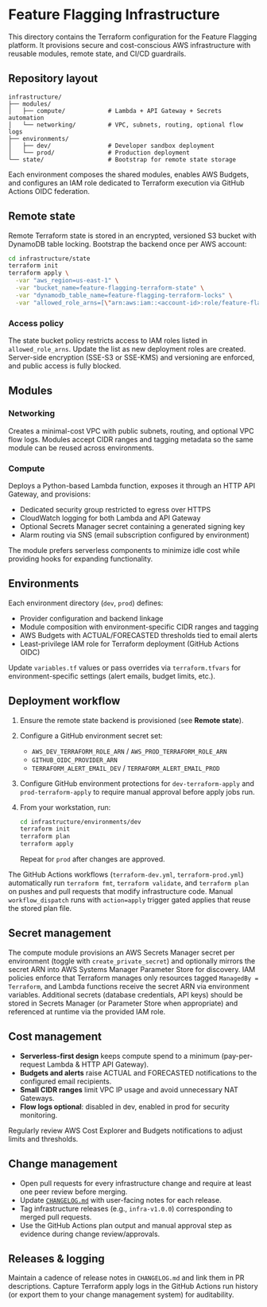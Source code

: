 # Feature Flagging Infrastructure

This directory contains the Terraform configuration for the Feature Flagging platform. It provisions secure and cost-conscious AWS infrastructure with reusable modules, remote state, and CI/CD guardrails.

## Repository layout

```
infrastructure/
├── modules/
│   ├── compute/            # Lambda + API Gateway + Secrets automation
│   └── networking/         # VPC, subnets, routing, optional flow logs
├── environments/
│   ├── dev/                # Developer sandbox deployment
│   └── prod/               # Production deployment
└── state/                  # Bootstrap for remote state storage
```

Each environment composes the shared modules, enables AWS Budgets, and configures an IAM role dedicated to Terraform execution via GitHub Actions OIDC federation.

## Remote state

Remote Terraform state is stored in an encrypted, versioned S3 bucket with DynamoDB table locking. Bootstrap the backend once per AWS account:

```bash
cd infrastructure/state
terraform init
terraform apply \
  -var "aws_region=us-east-1" \
  -var "bucket_name=feature-flagging-terraform-state" \
  -var "dynamodb_table_name=feature-flagging-terraform-locks" \
  -var "allowed_role_arns=[\"arn:aws:iam::<account-id>:role/feature-flagging-dev-terraform\",\"arn:aws:iam::<account-id>:role/feature-flagging-prod-terraform\"]"
```

### Access policy

The state bucket policy restricts access to IAM roles listed in `allowed_role_arns`. Update the list as new deployment roles are created. Server-side encryption (SSE-S3 or SSE-KMS) and versioning are enforced, and public access is fully blocked.

## Modules

### Networking

Creates a minimal-cost VPC with public subnets, routing, and optional VPC flow logs. Modules accept CIDR ranges and tagging metadata so the same module can be reused across environments.

### Compute

Deploys a Python-based Lambda function, exposes it through an HTTP API Gateway, and provisions:

- Dedicated security group restricted to egress over HTTPS
- CloudWatch logging for both Lambda and API Gateway
- Optional Secrets Manager secret containing a generated signing key
- Alarm routing via SNS (email subscription configured by environment)

The module prefers serverless components to minimize idle cost while providing hooks for expanding functionality.

## Environments

Each environment directory (`dev`, `prod`) defines:

- Provider configuration and backend linkage
- Module composition with environment-specific CIDR ranges and tagging
- AWS Budgets with ACTUAL/FORECASTED thresholds tied to email alerts
- Least-privilege IAM role for Terraform deployment (GitHub Actions OIDC)

Update `variables.tf` values or pass overrides via `terraform.tfvars` for environment-specific settings (alert emails, budget limits, etc.).

## Deployment workflow

1. Ensure the remote state backend is provisioned (see **Remote state**).
2. Configure a GitHub environment secret set:
   - `AWS_DEV_TERRAFORM_ROLE_ARN` / `AWS_PROD_TERRAFORM_ROLE_ARN`
   - `GITHUB_OIDC_PROVIDER_ARN`
   - `TERRAFORM_ALERT_EMAIL_DEV` / `TERRAFORM_ALERT_EMAIL_PROD`
3. Configure GitHub environment protections for `dev-terraform-apply` and `prod-terraform-apply` to require manual approval before apply jobs run.
4. From your workstation, run:

   ```bash
   cd infrastructure/environments/dev
   terraform init
   terraform plan
   terraform apply
   ```

   Repeat for `prod` after changes are approved.

The GitHub Actions workflows (`terraform-dev.yml`, `terraform-prod.yml`) automatically run `terraform fmt`, `terraform validate`, and `terraform plan` on pushes and pull requests that modify infrastructure code. Manual `workflow_dispatch` runs with `action=apply` trigger gated applies that reuse the stored plan file.

## Secret management

The compute module provisions an AWS Secrets Manager secret per environment (toggle with `create_private_secret`) and optionally mirrors the secret ARN into AWS Systems Manager Parameter Store for discovery. IAM policies enforce that Terraform manages only resources tagged `ManagedBy = Terraform`, and Lambda functions receive the secret ARN via environment variables. Additional secrets (database credentials, API keys) should be stored in Secrets Manager (or Parameter Store when appropriate) and referenced at runtime via the provided IAM role.

## Cost management

- **Serverless-first design** keeps compute spend to a minimum (pay-per-request Lambda & HTTP API Gateway).
- **Budgets and alerts** raise ACTUAL and FORECASTED notifications to the configured email recipients.
- **Small CIDR ranges** limit VPC IP usage and avoid unnecessary NAT Gateways.
- **Flow logs optional**: disabled in dev, enabled in prod for security monitoring.

Regularly review AWS Cost Explorer and Budgets notifications to adjust limits and thresholds.

## Change management

- Open pull requests for every infrastructure change and require at least one peer review before merging.
- Update [`CHANGELOG.md`](./CHANGELOG.md) with user-facing notes for each release.
- Tag infrastructure releases (e.g., `infra-v1.0.0`) corresponding to merged pull requests.
- Use the GitHub Actions plan output and manual approval step as evidence during change review/approvals.

## Releases & logging

Maintain a cadence of release notes in `CHANGELOG.md` and link them in PR descriptions. Capture Terraform apply logs in the GitHub Actions run history (or export them to your change management system) for auditability.
